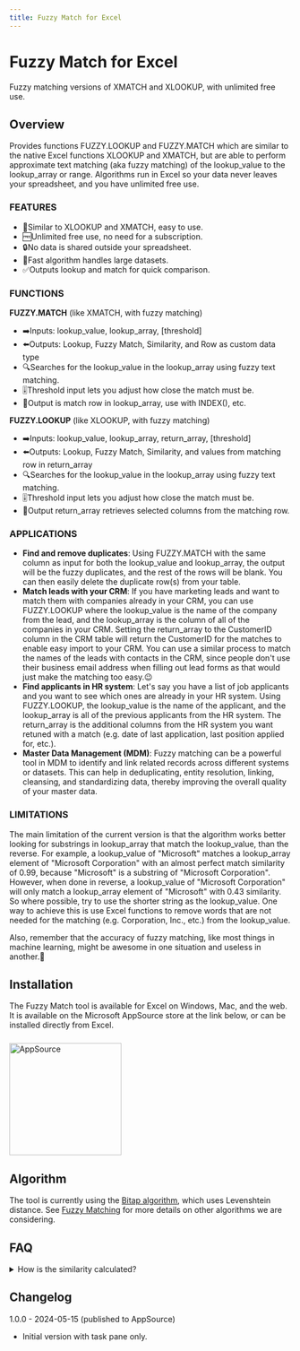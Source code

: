```yaml
---
title: Fuzzy Match for Excel
---
```


# Fuzzy Match for Excel

Fuzzy matching versions of XMATCH and XLOOKUP, with unlimited free use.

## Overview

Provides functions FUZZY.LOOKUP and FUZZY.MATCH which are similar to the native Excel functions XLOOKUP and XMATCH, but are able to perform approximate text matching (aka fuzzy matching) of the lookup_value to the lookup_array or range.  Algorithms run in Excel so your data never leaves your spreadsheet, and you have unlimited free use.

<h3>FEATURES</h3>

<ul>
    <li>🎯Similar to XLOOKUP and XMATCH, easy to use.</li>
    <li>🆓Unlimited free use, no need for a subscription.</li>
    <li>🔒No data is shared outside your spreadsheet.</li>
    <li>🚀Fast algorithm handles large datasets.</li>
    <li>✅Outputs lookup and match for quick comparison.</li>
</ul>

<h3>FUNCTIONS</h3>

<b>FUZZY.MATCH</b> (like XMATCH, with fuzzy matching)
<ul>
    <li>➡️Inputs: lookup_value, lookup_array, [threshold]</li>
    <li>⬅️Outputs: Lookup, Fuzzy Match, Similarity, and Row as custom data type</li>
    <li>🔍Searches for the lookup_value in the lookup_array using fuzzy text matching.</li>
    <li>🎚️Threshold input lets you adjust how close the match must be.</li>
    <li>📅Output is match row in lookup_array, use with INDEX(), etc.</li>
</ul>

<b>FUZZY.LOOKUP</b> (like XLOOKUP, with fuzzy matching)
<ul>
    <li>➡️Inputs: lookup_value, lookup_array, return_array, [threshold]</li>
    <li>⬅️Outputs: Lookup, Fuzzy Match, Similarity, and values from matching row in return_array</li>
    <li>🔍Searches for the lookup_value in the lookup_array using fuzzy text matching.</li>
    <li>🎚️Threshold input lets you adjust how close the match must be.</li>
    <li>📅Output return_array retrieves selected columns from the matching row.</li>
</ul>

<h3>APPLICATIONS</h3>

<ul>
    <li><b>Find and remove duplicates</b>: Using FUZZY.MATCH with the same column as input for both the lookup_value and lookup_array, the output will be the fuzzy duplicates, and the rest of the rows will be blank. You can then easily delete the duplicate row(s) from your table.</li>
    <li><b>Match leads with your CRM</b>: If you have marketing leads and want to match them with companies already in your CRM, you can use FUZZY.LOOKUP where the lookup_value is the name of the company from the lead, and the lookup_array is the column of all of the companies in your CRM.  Setting the return_array to the CustomerID column in the CRM table will return the CustomerID for the matches to enable easy import to your CRM.  You can use a similar process to match the names of the leads with contacts in the CRM, since people don't use their business email address when filling out lead forms as that would just make the matching too easy.😉</li>
    <li><b>Find applicants in HR system</b>: Let's say you have a list of job applicants and you want to see which ones are already in your HR system.  Using FUZZY.LOOKUP, the lookup_value is the name of the applicant, and the lookup_array is all of the previous applicants from the HR system.  The return_array is the additional columns from the HR system you want retuned with a match (e.g. date of last application, last position applied for, etc.).</li>
    <li><b>Master Data Management (MDM)</b>: Fuzzy matching can be a powerful tool in MDM to identify and link related records across different systems or datasets. This can help in deduplicating, entity resolution, linking, cleansing, and standardizing data, thereby improving the overall quality of your master data.</li>
</ul>

<h3>LIMITATIONS</h3>

The main limitation of the current version is that the algorithm works better looking for substrings in lookup_array that match the lookup_value, than the reverse. For example, a lookup_value of "Microsoft" matches a lookup_array element of "Microsoft Corporation" with an almost perfect match similarity of 0.99, because "Microsoft" is a substring of "Microsoft Corporation".  However, when done in reverse, a lookup_value of "Microsoft Corporation" will only match a lookup_array element of "Microsoft" with 0.43 similarity. So where possible, try to use the shorter string as the lookup_value.  One way to achieve this is use Excel functions to remove words that are not needed for the matching (e.g. Corporation, Inc., etc.) from the lookup_value.

Also, remember that the accuracy of fuzzy matching, like most things in machine learning, might be awesome in one situation and useless in another.🙂

## Installation

The Fuzzy Match tool is available for Excel on Windows, Mac, and the web.  It is available on the Microsoft AppSource store at the link below, or can be installed directly from Excel.

<a href="https://appsource.microsoft.com/en-us/product/office/WA200006970?tab=Overview">
    <img 
        src="/images/MS_AppSource.png" 
        alt="AppSource"
        style="padding-top: 10px; width: 200px;"
    />
</a>

## Algorithm

The tool is currently using the [Bitap algorithm](https://en.wikipedia.org/wiki/Bitap_algorithm), which uses Levenshtein distance.  See [Fuzzy Matching](/tasks/nlp/fuzzy-match) for more details on other algorithms we are considering.

## FAQ

<details>
    <summary>How is the similarity calculated?</summary>
    Similarity is calculated based on the number of changes needed to get the two strings to match when being compared.
</details>

## Changelog

1.0.0 - 2024-05-15 (published to AppSource)
- Initial version with task pane only.